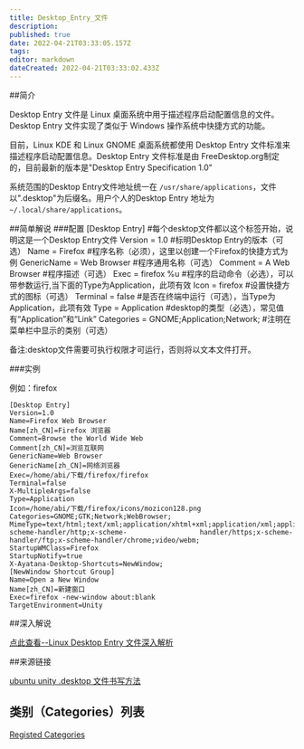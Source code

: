 ```yaml
---
title: Desktop_Entry_文件
description: 
published: true
date: 2022-04-21T03:33:05.157Z
tags: 
editor: markdown
dateCreated: 2022-04-21T03:33:02.433Z
---
```




##简介

Desktop Entry 文件是 Linux 桌面系统中用于描述程序启动配置信息的文件。Desktop Entry 文件实现了类似于 Windows 操作系统中快捷方式的功能。

目前，Linux KDE 和 Linux GNOME 桌面系统都使用 Desktop Entry 文件标准来描述程序启动配置信息。Desktop Entry 文件标准是由 FreeDesktop.org制定的，目前最新的版本是"Desktop Entry Specification 1.0"

系统范围的Desktop Entry文件地址统一在 `/usr/share/applications`，文件以".desktop"为后缀名。用户个人的Desktop Entry 地址为 `~/.local/share/applications`。

##简单解说
###配置
    [Desktop Entry] #每个desktop文件都以这个标签开始，说明这是一个Desktop Entry文件
    Version = 1.0 #标明Desktop Entry的版本（可选）
    Name = Firefox #程序名称（必须），这里以创建一个Firefox的快捷方式为例
    GenericName = Web Browser #程序通用名称（可选）
    Comment = A Web Browser #程序描述（可选）
    Exec = firefox %u #程序的启动命令（必选），可以带参数运行,当下面的Type为Application，此项有效
    Icon = firefox #设置快捷方式的图标（可选）
    Terminal = false #是否在终端中运行（可选），当Type为Application，此项有效
    Type = Application #desktop的类型（必选），常见值有“Application”和“Link”
    Categories = GNOME;Application;Network; #注明在菜单栏中显示的类别（可选）

备注:desktop文件需要可执行权限才可运行，否则将以文本文件打开。

###实例

例如：firefox

    [Desktop Entry]
    Version=1.0
    Name=Firefox Web Browser
    Name[zh_CN]=Firefox 浏览器
    Comment=Browse the World Wide Web
    Comment[zh_CN]=浏览互联网
    GenericName=Web Browser
    GenericName[zh_CN]=网络浏览器
    Exec=/home/abi/下载/firefox/firefox
    Terminal=false
    X-MultipleArgs=false
    Type=Application
    Icon=/home/abi/下载/firefox/icons/mozicon128.png
    Categories=GNOME;GTK;Network;WebBrowser;
    MimeType=text/html;text/xml;application/xhtml+xml;application/xml;application/vnd.mozilla.xul+xml;application/rss+xml;application/rdf+xml;image/gif;image/jpeg;image/png;x-scheme-handler/http;x-scheme-                  handler/https;x-scheme-handler/ftp;x-scheme-handler/chrome;video/webm;
    StartupWMClass=Firefox
    StartupNotify=true
    X-Ayatana-Desktop-Shortcuts=NewWindow;
    [NewWindow Shortcut Group]
    Name=Open a New Window
    Name[zh_CN]=新建窗口
    Exec=firefox -new-window about:blank
    TargetEnvironment=Unity

##深入解说

[点此查看--Linux Desktop Entry 文件深入解析](http://www.ibm.com/developerworks/cn/linux/l-cn-dtef/#iratings)

##来源链接

[ubuntu unity .desktop 文件书写方法](http://blog.sina.com.cn/s/blog_55e606c2010161xz.html)

## 类别（Categories）列表

[Registed Categories](https://specifications.freedesktop.org/menu-spec/menu-spec-1.0.html#category-registry)